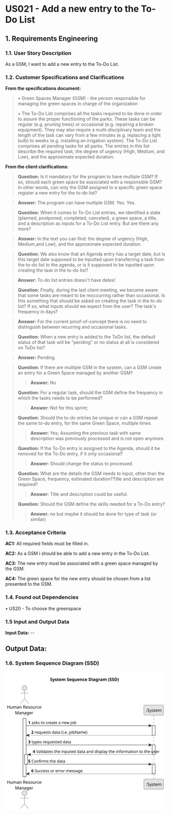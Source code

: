 # US021 - Add a new entry to the To-Do List


## 1. Requirements Engineering

### 1.1. User Story Description

As a GSM, I want to add a new entry to the To-Do List.

### 1.2. Customer Specifications and Clarifications 

**From the specifications document:**

>	• Green Spaces Manager (GSM) - the person responsible for managing
the green spaces in charge of the organization
> 
> •  The To-Do List comprises all the tasks required to
be done in order to assure the proper functioning of the parks. These tasks
can be regular (e.g. pruning trees) or occasional (e.g. repairing a broken
equipment). They may also require a multi-disciplinary team and the length
of the task can vary from a few minutes (e.g. replacing a light bulb) to weeks
(e.g. installing an irrigation system).
The To-Do List comprises all pending tasks for all parks. The entries in
this list describe the required task, the degree of urgency (High, Medium,
and Low), and the approximate expected duration.


**From the client clarifications:**


> **Question:**
Is it mandatory for the program to have multiple GSM? If so, should each green space be associated with a responsible GSM? In other words, can only the GSM assigned to a specific green space register a new entry for the to-do list?



> **Answer:**
The program can have multiple GSM.
Yes.
Yes.
>

> **Question:**
When it comes to To-Do List entries, we identified a state (planned, postponed, completed, canceled), a green space, a title, and a description as inputs for a To-Do List entry. But are there any more?
> 

> **Answer:**
In the text you can find: the degree of urgency (High, Medium,and Low), and the approximate expected duration.
>

> **Question:**
We also know that an Agenda entry has a target date, but is this target date supposed to be inputted upon transferring a task from the to-do list to the agenda, or is it supposed to be inputted upon creating the task in the to-do list?

> **Answer:**
To-do list entries doesn't have dates!

> **Question:**
Finally, during the last client meeting, we became aware that some tasks are meant to be reoccurring rather than occasional. Is this something that should be asked on creating the task in the to-do list? If so, what inputs should we expect from the user? The task's frequency in days?

> **Answer:**
For the current proof-of-concept there is no need to distinguish between recurring and occasional tasks.

> **Question:** When a new entry is added to the ToDo list, the default status of that task will be "pending" or no status at all is considered on ToDo list?

> **Answer:** Pending

> **Question:**
If there are multiple GSM in the system, can a GSM create an entry for a Green Space managed by another GSM?
> 
> > **Answer:** No
> 
> **Question:**
For a regular task, should the GSM define the frequency in which the tasks needs to be performed?
>
> > **Answer:** Not for this sprint;
> 
> **Question:**
Should the to-do entries be unique or can a GSM repeat the same to-do entry, for the same Green Space, multiple times
>
> > **Answer:** Yes; Assuming the previous task with same description was previously processed and is not open anymore.
> 
> **Question:**
If the To-Do entry is assigned to the Agenda, should it be removed for the To-Do entry, if it only occasional?
>
> > **Answer:** Should change the status to processed.
> 
> **Question:**
What are the details the GSM needs to input, other than the Green Space, frequency, estimated duration?Title and description are required?
>
> > **Answer:** Title and description could be useful.
>
> **Question:**
Should the GSM define the skills needed for a To-Do entry?
>
> > **Answer:** no but maybe it should be done for type of task (or similar)
### 1.3. Acceptance Criteria

 **AC1:** All required fields must be filled in.

 **AC2:** As a GSM i should be able to add a new entry in the To-Do List.

 **AC3:** The new entry must be associated with a green space managed by the GSM.

 **AC4:** The green space for the new entry should be chosen from a
 list presented to the GSM.

### 1.4. Found out Dependencies

• US20 - To choose the greenspace

### 1.5 Input and Output Data

**Input Data:**
     --

**Output Data:**
--

### 1.6. System Sequence Diagram (SSD)


![System Sequence Diagram - Alternative One](svg/us002-system-sequence-diagram.svg)



